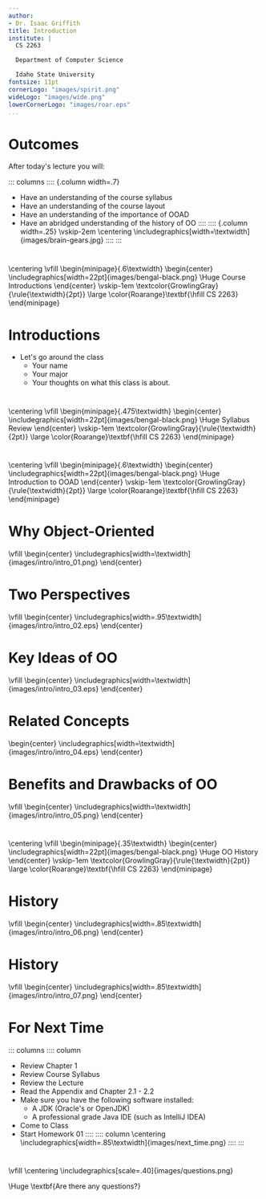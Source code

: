 ```yaml
---
author:
- Dr. Isaac Griffith
title: Introduction
institute: |
  CS 2263

  Department of Computer Science

  Idaho State University
fontsize: 11pt
cornerLogo: "images/spirit.png"
wideLogo: "images/wide.png"
lowerCornerLogo: "images/roar.eps"
...
```


# Outcomes

After today's lecture you will:

::: columns
:::: {.column width=.7}
* Have an understanding of the course syllabus
* Have an understanding of the course layout
* Have an understanding of the importance of OOAD
* Have an abridged understanding of the history of OO
::::
:::: {.column width=.25}
\vskip-2em
\centering
\includegraphics[width=\textwidth]{images/brain-gears.jpg}
::::
:::

#

\centering
\vfill
\begin{minipage}{.6\textwidth}
\begin{center}
\includegraphics[width=22pt]{images/bengal-black.png}
\Huge Course Introductions
\end{center}
\vskip-1em
\textcolor{GrowlingGray}{\rule{\textwidth}{2pt}}
\large \color{Roarange}\textbf{\hfill CS 2263}
\end{minipage}


# Introductions

* Let's go around the class
  - Your name
  - Your major
  - Your thoughts on what this class is about.

#

\centering
\vfill
\begin{minipage}{.475\textwidth}
\begin{center}
\includegraphics[width=22pt]{images/bengal-black.png}
\Huge Syllabus Review
\end{center}
\vskip-1em
\textcolor{GrowlingGray}{\rule{\textwidth}{2pt}}
\large \color{Roarange}\textbf{\hfill CS 2263}
\end{minipage}

#

\centering
\vfill
\begin{minipage}{.6\textwidth}
\begin{center}
\includegraphics[width=22pt]{images/bengal-black.png}
\Huge Introduction to OOAD
\end{center}
\vskip-1em
\textcolor{GrowlingGray}{\rule{\textwidth}{2pt}}
\large \color{Roarange}\textbf{\hfill CS 2263}
\end{minipage}

# Why Object-Oriented

\vfill
\begin{center}
\includegraphics[width=\textwidth]{images/intro/intro_01.png}
\end{center}

# Two Perspectives

\vfill
\begin{center}
\includegraphics[width=.95\textwidth]{images/intro/intro_02.eps}
\end{center}

# Key Ideas of OO

\vfill
\begin{center}
\includegraphics[width=\textwidth]{images/intro/intro_03.eps}
\end{center}

# Related Concepts

\begin{center}
\includegraphics[width=\textwidth]{images/intro/intro_04.eps}
\end{center}

# Benefits and Drawbacks of OO

\vfill
\begin{center}
\includegraphics[width=\textwidth]{images/intro/intro_05.png}
\end{center}

#

\centering
\vfill
\begin{minipage}{.35\textwidth}
\begin{center}
\includegraphics[width=22pt]{images/bengal-black.png}
\Huge OO History
\end{center}
\vskip-1em
\textcolor{GrowlingGray}{\rule{\textwidth}{2pt}}
\large \color{Roarange}\textbf{\hfill CS 2263}
\end{minipage}

# History

\vfill
\begin{center}
\includegraphics[width=.85\textwidth]{images/intro/intro_06.png}
\end{center}

# History

\vfill
\begin{center}
\includegraphics[width=.85\textwidth]{images/intro/intro_07.png}
\end{center}

# For Next Time

::: columns
:::: column
* Review Chapter 1
* Review Course Syllabus
* Review the Lecture
* Read the Appendix and Chapter 2.1 - 2.2
* Make sure you have the following software installed:
  - A JDK (Oracle's or OpenJDK)
  - A professional grade Java IDE (such as IntelliJ IDEA)
* Come to Class
* Start Homework 01
::::
:::: column
\centering
\includegraphics[width=.85\textwidth]{images/next_time.png}
::::
:::

#

\vfill
\centering
\includegraphics[scale=.40]{images/questions.png}

\Huge \textbf{Are there any questions?}
